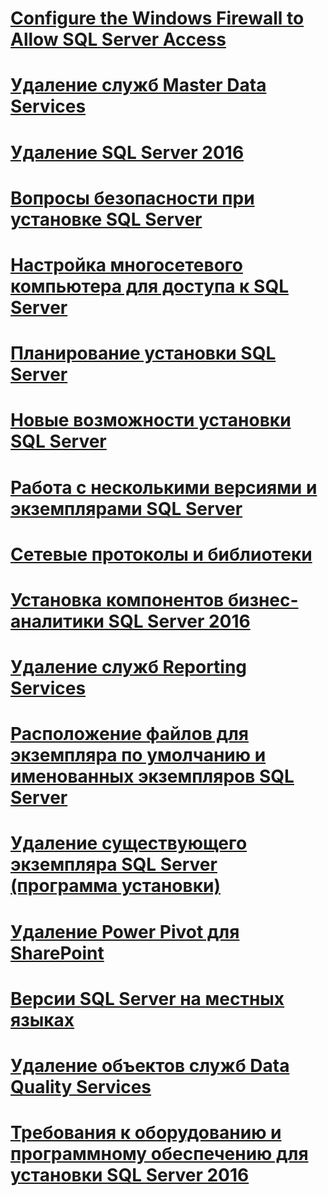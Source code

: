 # [Configure the Windows Firewall to Allow SQL Server Access](configure-the-windows-firewall-to-allow-sql-server-access.md)
# [Удаление служб Master Data Services](uninstall-and-remove-master-data-services.md)
# [Удаление SQL Server 2016](uninstall-sql-server-2016.md)
# [Вопросы безопасности при установке SQL Server](security-considerations-for-a-sql-server-installation.md)
# [Настройка многосетевого компьютера для доступа к SQL Server](configure-a-multi-homed-computer-for-sql-server-access.md)
# [Планирование установки SQL Server](planning-a-sql-server-installation.md)
# [Новые возможности установки SQL Server](what-s-new-in-sql-server-installation.md)
# [Работа с несколькими версиями и экземплярами SQL Server](work-with-multiple-versions-and-instances-of-sql-server.md)
# [Сетевые протоколы и библиотеки](network-protocols-and-network-libraries.md)
# [Установка компонентов бизнес-аналитики SQL Server 2016](install-sql-server-2016-business-intelligence-features.md)
# [Удаление служб Reporting Services](uninstall-reporting-services.md)
# [Расположение файлов для экземпляра по умолчанию и именованных экземпляров SQL Server](file-locations-for-default-and-named-instances-of-sql-server.md)
# [Удаление существующего экземпляра SQL Server (программа установки)](uninstall-an-existing-instance-of-sql-server-setup.md)
# [Удаление Power Pivot для SharePoint](uninstall-power-pivot-for-sharepoint.md)
# [Версии SQL Server на местных языках](local-language-versions-in-sql-server.md)
# [Удаление объектов служб Data Quality Services](remove-data-quality-server-objects.md)
# [Требования к оборудованию и программному обеспечению для установки SQL Server 2016](hardware-and-software-requirements-for-installing-sql-server-2016.md)
